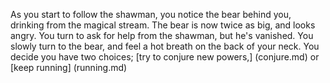 As you start to follow the shawman, you notice the bear behind you, drinking from the magical stream.
The bear is now twice as big, and looks angry.
You turn to ask for help from the shawman, but he's vanished.
You slowly turn to the bear, and feel a hot breath on the back of your neck.
You decide you have two choices; [try to conjure new powers,] (conjure.md)
or [keep running] (running.md)


